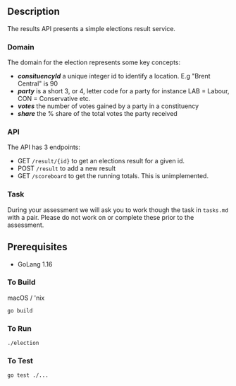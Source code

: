 ## Description
The results API presents a simple elections result service.

### Domain
The domain for the election represents some key concepts:
- _**consituencyId**_ a unique integer id to identify a location. E.g "Brent Central" is 90
- _**party**_ is a short 3, or 4, letter code for a party for instance LAB = Labour, CON = Conservative etc.
- _**votes**_ the number of votes gained by a party in a constituency
- _**share**_ the % share of the total votes the party received

### API
The API has 3 endpoints:
- GET `/result/{id}` to get an elections result for a given id.
- POST `/result` to add a new result
- GET `/scoreboard` to get the running totals. This is unimplemented.

### Task

During your assessment we will ask you to work though the task in `tasks.md` with a pair. Please do not work on or complete these prior to the assessment.

## Prerequisites
- GoLang 1.16

### To Build
macOS / 'nix

`go build`

### To Run

`./election`

### To Test

`go test ./...`
